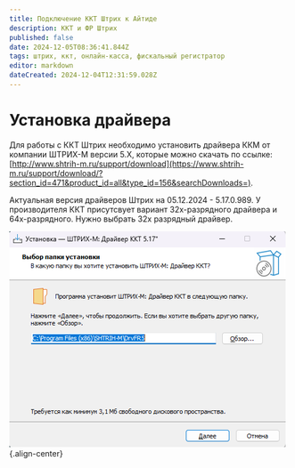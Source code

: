 ```yaml
---
title: Подключение ККТ Штрих к Айтиде
description: ККТ и ФР Штрих
published: false
date: 2024-12-05T08:36:41.844Z
tags: штрих, ккт, онлайн-касса, фискальный регистратор
editor: markdown
dateCreated: 2024-12-04T12:31:59.028Z
---
```


# Установка драйвера
Для работы с ККТ Штрих необходимо установить драйвера ККМ от компании ШТРИХ-М версии 5.Х, которые можно скачать по ссылке: [http://www.shtrih-m.ru/support/download](https://www.shtrih-m.ru/support/download/?section_id=471&product_id=all&type_id=156&searchDownloads=).

Актуальная версия драйверов Штрих на 05.12.2024 - 5.17.0.989.
У производителя ККТ присутсвует вариант 32х-разрядного драйвера и 64х-разрядного. Нужно выбрать 32x разрядный драйвер.

![2024-11-10_20-37-18.png](/images/integrations/kktshtrih/2024-11-10_20-37-18.png){.align-center}